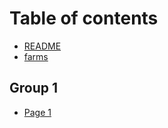 # Table of contents

* [README](README.md)
* [farms](farms.md)

## Group 1

* [Page 1](group-1/page-1.md)
